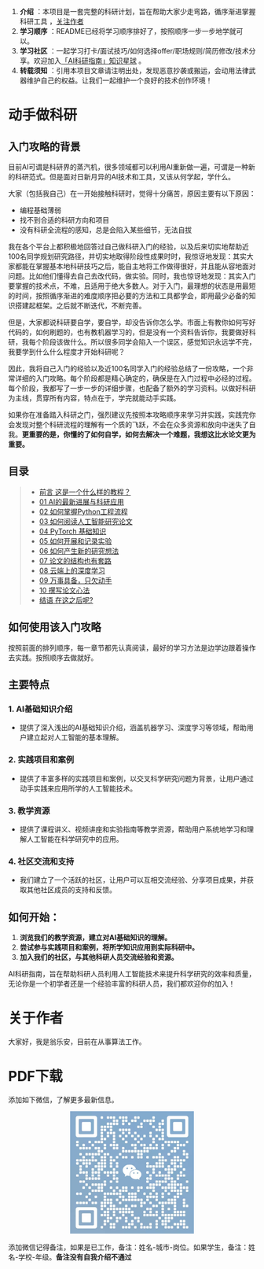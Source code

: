1. **介绍** ：本项目是一套完整的科研计划，旨在帮助大家少走弯路，循序渐进掌握科研工具 ，[关注作者](https://github.com/WengLean/AI4Research?tab=readme-ov-file#关于作者)
2. **学习顺序** ：README已经将学习顺序排好了，按照顺序一步一步地学就可以。
3. **学习社区** ：一起学习打卡/面试技巧/如何选择offer/职场规则/简历修改/技术分享。欢迎加入[「AI科研指南」知识星球](https://wx.zsxq.com/dweb2/index/group/28885822425181) 。
4. **转载须知** ：引用本项目文章请注明出处，发现恶意抄袭或搬运，会动用法律武器维护自己的权益。让我们一起维护一个良好的技术创作环境！

#                                                 动手做科研

## 入门攻略的背景

目前AI可谓是科研界的蒸汽机，很多领域都可以利用AI重新做一遍，可谓是一种新的科研范式。但是面对日新月异的AI技术和工具，又该从何学起，学什么。

大家（包括我自己）在一开始接触科研时，觉得十分痛苦，原因主要有以下原因：

- 编程基础薄弱
- 找不到合适的科研方向和项目
- 没有科研全流程的感知，总是会陷入某些细节，无法自拔

我在各个平台上都积极地回答过自己做科研入门的经验，以及后来切实地帮助近100名同学规划研究路径，并切实地取得阶段性成果时时，我惊讶地发现：其实大家都能在掌握基本地科研技巧之后，能自主地将工作做得很好，并且能从容地面对问题。比如他们懂得去自己去改代码，做实验。同时，我也惊讶地发现：其实入门要掌握的技术点，不难，且适用于绝大多数人。对于入门，最理想的状态是用最短的时间，按照循序渐进的难度顺序把必要的方法和工具都学会，即用最少必备的知识搭建起框架。之后就不断迭代，不断完善。

但是，大家都说科研要自学，要自学，却没告诉你怎么学。市面上有教你如何写好代码的，如何刷题的，也有教机器学习的，但是没有一个资料告诉你，我要做好科研，我每个阶段该做什么。所以很多同学会陷入一个误区，感觉知识永远学不完，我要学到什么什么程度才开始科研呢？

因此，我将自己入门的经验以及近100名同学入门的经验总结了一份攻略，一个非常详细的入门攻略。每个阶段都是精心确定的，确保是在入门过程中必经的过程。每个阶段，我都写了一步一步的详细步骤，也配备了额外的学习资料。以做好科研为主线，贯穿所有内容，特点在于，学完就能动手实践。

如果你在准备踏入科研之门，强烈建议先按照本攻略顺序来学习并实践，实践完你会发现对整个科研流程的理解有一个质的飞跃，不会在众多资源和放向中迷失了自我。**更重要的是，你懂的了如何自学，如何去解决一个难题，我想这比水论文更为重要。**

## 目录

> - [前言 这是一个什么样的教程？](./README.md)
> - [01 AI的最新进展与科研应用](./chapters/chapter1/README.md)
> - [02 如何掌握Python工程流程](./chapters/chapter2/README.md)
> - [03 如何阅读人工智能研究论文](./chapters/chapter3/README.md) 
> - [04 PyTorch 基础知识](./chapters/chapter4/README.md)
> - [05 如何开展和记录实验](./chapters/chapter5/README.md)
> - [06 如何产生新的研究想法](./chapters/chapter6/README.md)
> - [07 论文的结构也有套路](./chapters/chapter7/README.md)
> - [08 云端上的深度学习](./chapters/chapter8/README.md)
> - [09 万事具备，只欠动手](./chapters/chapter9/README.md)
> - [10 撰写论文心法](./chapters/chapter10/README.md)
> - [结语 在这之后呢?](./chapters/final/README.md) 

## 如何使用该入门攻略

按照前面的排列顺序，每一章节都先认真阅读，最好的学习方法是边学边跟着操作去实践。按照顺序去做就好。

## 主要特点

### 1. AI基础知识介绍

- 提供了深入浅出的AI基础知识介绍，涵盖机器学习、深度学习等领域，帮助用户建立起对人工智能的基本理解。

### 2. 实践项目和案例

- 提供了丰富多样的实践项目和案例，以交叉科学研究问题为背景，让用户通过动手实践来应用所学的人工智能技术。

### 3. 教学资源

- 提供了课程讲义、视频讲座和实验指南等教学资源，帮助用户系统地学习和理解人工智能在科学研究中的应用。

### 4. 社区交流和支持

- 我们建立了一个活跃的社区，让用户可以互相交流经验、分享项目成果，并获取其他社区成员的支持和反馈。

## 如何开始：

1. **浏览我们的教学资源，建立对AI基础知识的理解。**
2. **尝试参与实践项目和案例，将所学知识应用到实际科研中。**
3. **加入我们的社区，与其他科研人员交流经验和资源。**

AI科研指南，旨在帮助科研人员利用人工智能技术来提升科学研究的效率和质量，无论你是一个初学者还是一个经验丰富的科研人员，我们都欢迎你的加入！

# 关于作者

大家好，我是翁乐安，目前在从事算法工作。	

# PDF下载

添加如下微信，了解更多最新信息。

<div style="text-align: center;">   <img src="./img/wechat.png" alt="Image" width="50%"> </div>

添加微信记得备注，如果是已工作，备注：姓名-城市-岗位。如果学生，备注：姓名-学校-年级。**备注没有自我介绍不通过**